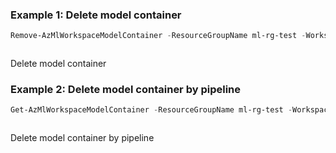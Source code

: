 ### Example 1: Delete model container
```powershell
Remove-AzMlWorkspaceModelContainer -ResourceGroupName ml-rg-test -WorkspaceName mlworkspace-cli01 -Name modelcontainerpwsh01
```

```output
```

Delete model container

### Example 2: Delete model container by pipeline
```powershell
Get-AzMlWorkspaceModelContainer -ResourceGroupName ml-rg-test -WorkspaceName mlworkspace-cli01 -Name modelcontainerpwsh01 | Remove-AzMlWorkspaceModelContainer 
```

```output
```

Delete model container by pipeline

